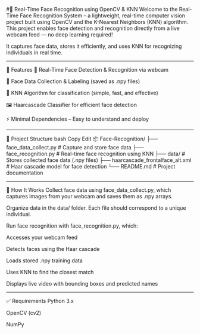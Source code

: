 #🧠 Real-Time Face Recognition using OpenCV & KNN
Welcome to the Real-Time Face Recognition System – a lightweight, real-time computer vision project built using OpenCV and the K-Nearest Neighbors (KNN) algorithm. 
This project enables face detection and recognition directly from a live webcam feed — no deep learning required!

It captures face data, stores it efficiently, and uses KNN for recognizing individuals in real time.

*******************************************************************************************************************************************************************
🚀 Features
🎥 Real-Time Face Detection & Recognition via webcam

🧬 Face Data Collection & Labeling (saved as .npy files)

🧠 KNN Algorithm for classification (simple, fast, and effective)

🖼️ Haarcascade Classifier for efficient face detection

⚡ Minimal Dependencies – Easy to understand and deploy

******************************************************************************************************************************************************************

📁 Project Structure
bash
Copy
Edit
📦 Face-Recognition/
├── face_data_collect.py              # Capture and store face data
├── face_recognition.py              # Real-time face recognition using KNN
├── data/                            # Stores collected face data (.npy files)
├── haarcascade_frontalface_alt.xml  # Haar cascade model for face detection
└── README.md                        # Project documentation

******************************************************************************************************************************************************************

📸 How It Works
Collect face data using face_data_collect.py, which captures images from your webcam and saves them as .npy arrays.

Organize data in the data/ folder. Each file should correspond to a unique individual.

Run face recognition with face_recognition.py, which:

Accesses your webcam feed

Detects faces using the Haar cascade

Loads stored .npy training data

Uses KNN to find the closest match

Displays live video with bounding boxes and predicted names

******************************************************************************************************************************************************************

✅ Requirements
Python 3.x

OpenCV (cv2)

NumPy
